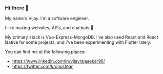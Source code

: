 ### Hi there 👋

My name's Vijay. I'm a software engineer.

I like making websites, APIs, and chatbots 🤖

My primary stack is Vue-Express-MongoDB. I've also used React and React Native for some projects, and I've been experimenting with Flutter lately. 

You can find me at the following places:
* https://www.linkedin.com/in/vijayrajasekar96/
* https://twitter.com/kronosfear
